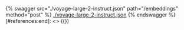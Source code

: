 [#references:start]: <> ({ "template": "openapi" })
{% swagger src="./voyage-large-2-instruct.json" path="/embeddings" method="post" %}
[./voyage-large-2-instruct.json](./voyage-large-2-instruct.json)
{% endswagger %}
[#references:end]: <> ({})